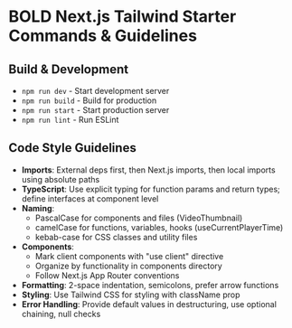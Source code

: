 # BOLD Next.js Tailwind Starter Commands & Guidelines

## Build & Development

- `npm run dev` - Start development server
- `npm run build` - Build for production
- `npm run start` - Start production server
- `npm run lint` - Run ESLint

## Code Style Guidelines

- **Imports**: External deps first, then Next.js imports, then local imports using absolute paths
- **TypeScript**: Use explicit typing for function params and return types; define interfaces at component level
- **Naming**:
  - PascalCase for components and files (VideoThumbnail)
  - camelCase for functions, variables, hooks (useCurrentPlayerTime)
  - kebab-case for CSS classes and utility files
- **Components**:
  - Mark client components with "use client" directive
  - Organize by functionality in components directory
  - Follow Next.js App Router conventions
- **Formatting**: 2-space indentation, semicolons, prefer arrow functions
- **Styling**: Use Tailwind CSS for styling with className prop
- **Error Handling**: Provide default values in destructuring, use optional chaining, null checks

